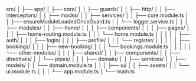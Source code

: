 src/
│
├── app/
│   ├── core/
│   │   ├── guards/
│   │   ├── http/
│   │   ├── interceptors/
│   │   ├── mocks/
│   │   ├── services/
│   │   ├── core.module.ts
│   │   ├── ensureModuleLoadedOnceGuard.ts
│   │   └── logger.service.ts
│   │
│   ├── modules/
│   │   ├── home/
│   │   │   ├── components/
│   │   │   ├── pages/
│   │   │   ├── home-routing.module.ts
│   │   │   └── home.module.ts
│   │   │
│   │   ├── auth/
│   │   │   ├── login/
│   │   │   ├── profile/
│   │   │   └── register/
│   │   │
│   │   ├── bookings/
│   │   │   ├── new-booking/
│   │   │   └── bookings.module.ts
│   │   │
│   │   └── other-modules/
│   │
│   ├── shared/
│   │   ├── components/
│   │   ├── directives/
│   │   └── pipes/
│   │
│   ├── domain/
│   │   ├── services/
│   │   ├── models/
│   │   └── domain.module.ts
│   │
│   ├── ui/
│   │   ├── assets/
│   │   └── ui.module.ts
│   │
│   └── app.module.ts
│
└── main.ts
